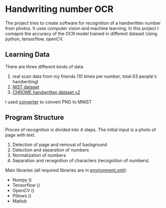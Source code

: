 # Handwriting number OCR
The project tries to create software for recognition of a handwritten number from photos. It uses computer vision and machine learning.
In this project I comapre the accuracy of the OCR model trained in different dataset
Using python, tensorflow, openCV.

## Learning Data
There are three different kinds of data
1. real scan data from my friends (10 times per number, total 63 people's handwriting)
2. [NIST dataset](https://www.nist.gov/srd/nist-special-database-19)
3. [CHROME handwritten dataset v2](http://www.iapr-tc11.org/mediawiki/index.php?title=CROHME:_Competition_on_Recognition_of_Online_Handwritten_Mathematical_Expressions)

I used [converter](https://github.com/gskielian/JPG-PNG-to-MNIST-NN-Format) to convert PNG to MNIST

## Program Structure
Proces of recognition is divided into 4 steps. The initial input is a photo of page with text.

1. Detection of page and removal of background
2. Detection and separation of numbers
3. Normalization of numbers
4. Separation and recegnition of characters (recognition of numbers)


Main libraries (all required libraries are in [environment.yml](environment.yml)):
* Numpy ()
* Tensorflow ()
* OpenCV ()
* Pillows ()
* Matlob
